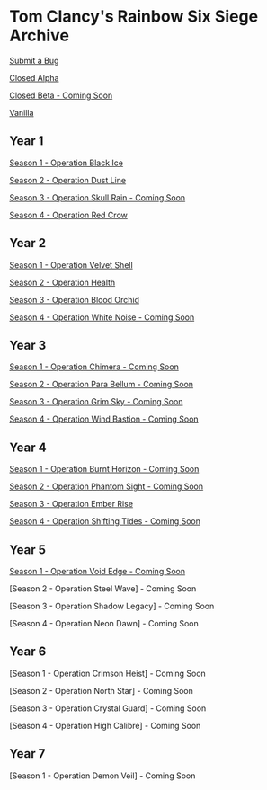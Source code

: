 # Tom Clancy's Rainbow Six Siege Archive

[Submit a Bug](https://rainbow6siegeghb.frill.co/)



[Closed Alpha](https://github.com/Rainbow6Game/Tom-Clancy-s-Rainbow-Six-Siege/releases/tag/closed-alpha)

[Closed Beta - Coming Soon](https://github.com/Rainbow6Game/Tom-Clancy-s-Rainbow-Six-Siege/releases/tag/closed-beta)

[Vanilla](https://github.com/Rainbow6Game/Tom-Clancy-s-Rainbow-Six-Siege/releases/tag/Y0S0)

## Year 1
[Season 1 - Operation Black Ice](https://github.com/Rainbow6Game/Tom-Clancy-s-Rainbow-Six-Siege/releases/tag/Y1S1)

[Season 2 - Operation Dust Line](https://github.com/Rainbow6Game/Tom-Clancy-s-Rainbow-Six-Siege/releases/tag/Y1S2)

[Season 3 - Operation Skull Rain - Coming Soon](https://github.com/Rainbow6Game/Tom-Clancy-s-Rainbow-Six-Siege/releases/tag/Y1S3)

[Season 4 - Operation Red Crow](https://github.com/Rainbow6Game/Tom-Clancy-s-Rainbow-Six-Siege/releases/tag/Y1S4)

## Year 2
[Season 1 - Operation Velvet Shell](https://github.com/Rainbow6Game/Tom-Clancy-s-Rainbow-Six-Siege/releases/tag/Y2S1)

[Season 2 - Operation Health](https://github.com/Rainbow6Game/Tom-Clancy-s-Rainbow-Six-Siege/releases/tag/Y2S2)

[Season 3 - Operation Blood Orchid](https://github.com/Rainbow6Game/Tom-Clancy-s-Rainbow-Six-Siege/releases/tag/Y2S3)

[Season 4 - Operation White Noise - Coming Soon](https://github.com/Rainbow6Game/Tom-Clancy-s-Rainbow-Six-Siege/releases/tag/Y2S4)


## Year 3

[Season 1 - Operation Chimera - Coming Soon](https://github.com/Rainbow6Game/Tom-Clancy-s-Rainbow-Six-Siege/releases/tag/Y3S1)

[Season 2 - Operation Para Bellum - Coming Soon](https://github.com/Rainbow6Game/Tom-Clancy-s-Rainbow-Six-Siege/releases/tag/Y3S2)

[Season 3 - Operation Grim Sky - Coming Soon](https://github.com/Rainbow6Game/Tom-Clancy-s-Rainbow-Six-Siege/releases/tag/Y3S3)

[Season 4 - Operation Wind Bastion - Coming Soon](https://github.com/Rainbow6Game/Tom-Clancy-s-Rainbow-Six-Siege/releases/tag/Y3S4)


## Year 4

[Season 1 - Operation Burnt Horizon - Coming Soon](https://github.com/Rainbow6Game/Tom-Clancy-s-Rainbow-Six-Siege/releases/tag/Y4S1)

[Season 2 - Operation Phantom Sight - Coming Soon](https://github.com/Rainbow6Game/Tom-Clancy-s-Rainbow-Six-Siege/releases/tag/Y4S2)

[Season 3 - Operation Ember Rise](https://github.com/Rainbow6Game/Tom-Clancy-s-Rainbow-Six-Siege/releases/tag/Y4S3)

[Season 4 - Operation Shifting Tides - Coming Soon](https://github.com/Rainbow6Game/Tom-Clancy-s-Rainbow-Six-Siege/releases/tag/Y4S4)


## Year 5

[Season 1 - Operation Void Edge - Coming Soon](https://github.com/Rainbow6Game/Tom-Clancy-s-Rainbow-Six-Siege/releases/tag/Y5S1)

[Season 2 - Operation Steel Wave] - Coming Soon

[Season 3 - Operation Shadow Legacy] - Coming Soon

[Season 4 - Operation Neon Dawn] - Coming Soon


## Year 6

[Season 1 - Operation Crimson Heist] - Coming Soon

[Season 2 - Operation North Star] - Coming Soon

[Season 3 - Operation Crystal Guard] - Coming Soon

[Season 4 - Operation High Calibre] - Coming Soon


## Year 7

[Season 1 - Operation Demon Veil] - Coming Soon
